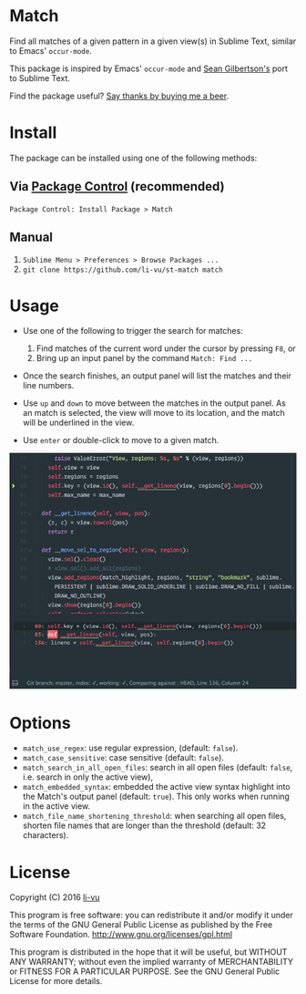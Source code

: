# Match

Find all matches of a given pattern in a given view(s) in Sublime Text, similar to Emacs' `occur-mode`.

This package is inspired by Emacs' `occur-mode` and [Sean Gilbertson's](https://github.com/dreki/sublime-occur) port to Sublime Text.

Find the package useful? [Say thanks by buying me a beer](https://www.paypal.com/cgi-bin/webscr?cmd=_s-xclick&hosted_button_id=V2WZKXYV27338).

# Install

The package can be installed using one of the following methods:

## Via [Package Control](https://packagecontrol.io) (recommended)

`Package Control: Install Package > Match`

## Manual

1. `Sublime Menu > Preferences > Browse Packages ...`
2. `git clone https://github.com/li-vu/st-match match`

# Usage

- Use one of the following to trigger the search for matches:
    1. Find matches of the current word under the cursor by pressing `F8`, or
    2. Bring up an input panel by the command `Match: Find ...`

- Once the search finishes, an output panel will list the matches and their line numbers.

- Use `up` and `down` to move between the matches in the output panel. As an match is selected, the view will move to its location, and the match will be underlined in the view.

- Use `enter` or double-click to move to a given match.

![screen](screen.png)

# Options

- `match_use_regex`: use regular expression, (default: `false`).
- `match_case_sensitive`: case sensitive (default: `false`).
- `match_search_in_all_open_files`: search in all open files (default: `false`, i.e. search in only the active view),
- `match_embedded_syntax`: embedded the active view syntax highlight into the Match's output panel (default: `true`). This only works when running in the active view.
- `match_file_name_shortening_threshold`: when searching all open files, shorten file names that are longer than the threshold (default: 32 characters).

# License
Copyright (C) 2016 [li-vu](https://github.com/li-vu)

This program is free software: you can redistribute it and/or modify it under the terms of the GNU General Public License as published by the Free Software Foundation. <http://www.gnu.org/licenses/gpl.html>

This program is distributed in the hope that it will be useful, but WITHOUT ANY WARRANTY; without even the implied warranty of MERCHANTABILITY or FITNESS FOR A PARTICULAR PURPOSE. See the GNU General Public License for more details.